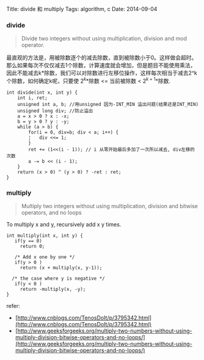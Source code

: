 Title: divide 和  multiply
Tags: algorithm, c
Date: 2014-09-04

### divide
>Divide two integers without using multiplication, division and mod operator.

最直观的方法是，用被除数逐个的减去除数，直到被除数小于0。这样做会超时。那么如果每次不仅仅减去1个除数，计算速度就会增加，但是题目不能使用乘法，因此不能减去k*除数，我们可以对除数进行左移位操作，这样每次相当于减去2^k个除数，如何确定k呢，只要使 $2^k$*除数 <=  当前被除数 < $2^{k+1}$*除数.


    int divide(int x, int y) {
        int i, ret;
        unsigned int a, b; //用unsigned 因为-INT_MIN 溢出问题(结果还是INT_MIN)
        unsigned long div; //防止溢出
        a = x > 0 ? x : -x;
        b = y > 0 ? y : -y;
        while (a > b) {
            for(i = 0, div=b; div < a; i++) {
            ¦   div <<= 1;
            }
            ret += (1<<(i - 1)); // i 从零开始最后多加了一次所以减去, div左移的次数
            a -= b << (i - 1);
        }
        return (x > 0) ^ (y > 0) ? -ret : ret;
    }

### multiply
>Multiply two integers without using multiplication, division and bitwise operators, and no loops

To multiply x and y, recursively add x y times.

    int multiply(int x, int y) {
       if(y == 0)
         return 0;
     
       /* Add x one by one */
       if(y > 0 )
         return (x + multiply(x, y-1));
      
      /* the case where y is negative */
       if(y < 0 )
         return -multiply(x, -y);
    }

refer: 

- [http://www.cnblogs.com/TenosDoIt/p/3795342.html](http://www.cnblogs.com/TenosDoIt/p/3795342.html)
- [http://www.geeksforgeeks.org/multiply-two-numbers-without-using-multiply-division-bitwise-operators-and-no-loops/](http://www.geeksforgeeks.org/multiply-two-numbers-without-using-multiply-division-bitwise-operators-and-no-loops/)
